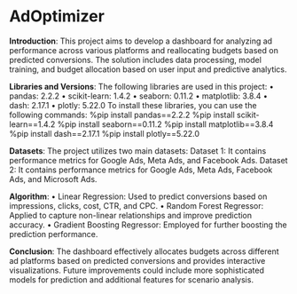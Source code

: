 # AdOptimizer
**Introduction**: 
This project aims to develop a dashboard for analyzing ad performance across various platforms and reallocating budgets based on predicted conversions. The solution includes data processing, model training, and budget allocation based on user input and predictive analytics.

**Libraries and Versions**: 
The following libraries are used in this project:
•	pandas: 2.2.2
•	scikit-learn: 1.4.2
•	seaborn: 0.11.2
•	matplotlib: 3.8.4
•	dash: 2.17.1
•	plotly: 5.22.0
To install these libraries, you can use the following commands:
%pip install pandas==2.2.2
%pip install scikit-learn==1.4.2
%pip install seaborn==0.11.2
%pip install matplotlib==3.8.4
%pip install dash==2.17.1
%pip install plotly==5.22.0

**Datasets**: 
The project utilizes two main datasets:
Dataset 1: It contains performance metrics for Google Ads, Meta Ads, and Facebook Ads. Dataset 2: It contains performance metrics for Google Ads, Meta Ads, Facebook Ads, and Microsoft Ads.

**Algorithm**: 
•	Linear Regression: Used to predict conversions based on impressions, clicks, cost, CTR, and CPC.
•	Random Forest Regressor: Applied to capture non-linear relationships and improve prediction accuracy.
•	Gradient Boosting Regressor: Employed for further boosting the prediction performance.

**Conclusion**: 
The dashboard effectively allocates budgets across different ad platforms based on predicted conversions and provides interactive visualizations. Future improvements could include more sophisticated models for prediction and additional features for scenario analysis.

